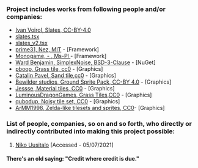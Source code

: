 ### Project includes works from following people and/or companies:

- [Ivan Voirol, Slates, CC-BY-4.0](https://opengameart.org/content/slates-32x32px-orthogonal-tileset-by-ivan-voirol)
- [slates.tsx](main/Content/Map/TileSets/slates.tsx)
- [slates_v2.tsx](main/Content/Map/TileSets/slates_v2.tsx)
- [prime31, Nez, MIT](https://github.com/prime31/Nez) - [Framework]
- [Monogame, - , Ms-Pl ](https://github.com/MonoGame/MonoGame) - [Framework]
- [Ward Benjamin, SimplexNoise, BSD-3-Clause](https://github.com/WardBenjamin/SimplexNoise) - [NuGet]
- [pboop, Grass tile, cc0](https://opengameart.org/content/32x32-grass-tile) - [Graphics]
- [Catalin Pavel, Sand tile,cc0](https://opengameart.org/content/sand-textures-pack-2) - [Graphics]
- [Bewilder studios, Ground Sprite Pack, CC-BY 4.0](https://opengameart.org/content/ground-sprite-pack) - [Graphics]
- [Jessse, Material tiles, CC0](https://opengameart.org/content/material-tiles-32x32) - [Graphics]
- [LuminousDragonGames, Grass Tiles,CC0](https://opengameart.org/content/blended-textures-of-dirt-and-grass) - [Graphics]
- [qubodup, Noisy tile set, CC0](https://opengameart.org/content/noisy-tile-set-lava-mountain-water-sand-dirt-grass) - [Graphics]
- [ArMM1998, Zelda-like tilesets and sprites, CC0](https://opengameart.org/content/zelda-like-tilesets-and-sprites)- [Graphics]


### List of people, companies, so on and so forth, who directly or indirectly contributed into making this project possible:

1. [Niko Uusitalo](https://www.nikouusitalo.com/blog/generating-a-procedural-2d-map-in-c-part-3-the-redo/) [Accessed - 05/07/2021]


#### There's an old saying: "Credit where credit is due."
